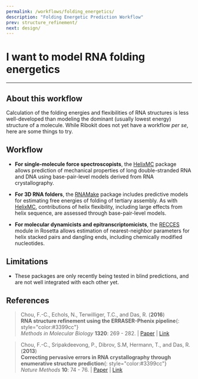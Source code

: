 ```yaml
---
permalink: /workflows/folding_energetics/
description: "Folding Energetic Prediction Workflow"
prev: structure_refinement/
next: design/
---
```


# I want to model RNA folding energetics

<hr/>

## About this workflow

Calculation of the folding energies and flexibilities of RNA structures is less well-developed than modeling the dominant (usually lowest energy) structure of a molecule. While Ribokit does not yet have a workflow *per se*, here are some things to try.

## Workflow

 * **For single-molecule force spectroscopists**, the [HelixMC](/HelixMC/) package allows prediction of mechanical properties of long double-stranded RNA and DNA using base-pair-level models derived from RNA crystallography.

 * **For 3D RNA folders**, the [RNAMake](/RNAMake/) package includes predictive models for estimating free energies of folding of tertiary assembly. As with [HelixMC](/HelixMC/), contributions of helix flexibility, including large effects from helix sequence, are assessed through base-pair-level models.

 * **For molecular dynamicists and epitranscriptomicists**, the [RECCES](/RECCES/) module in Rosetta allows estimation of nearest-neighbor parameters for helix stacked pairs and dangling ends, including chemically modified nucleotides.
 
## Limitations

+ These packages are only recently being tested in blind predictions, and are not well integrated with each other yet. 

## References

>Chou, F.-C., Echols, N., Terwilliger, T.C., and Das, R. (**2016**) <br/>
>**RNA structure refinement using the ERRASER-Phenix pipeline**{: style="color:#3399cc"}<br/>
>*Methods in Molecular Biology* **1320**: 269 - 282. | [Paper](https://daslab.stanford.edu/site_data/pub_pdf/2016_Chou_MIMB.pdf) | [Link](http://link.springer.com/protocol/10.1007%2F978-1-4939-2763-0_17)

>Chou, F.-C., Sripakdeevong, P., Dibrov, S.M, Hermann, T., and Das, R. (**2013**) <br/> 
>**Correcting pervasive errors in RNA crystallography through enumerative structure prediction**{: style="color:#3399cc"}<br/>
*Nature Methods* **10**: 74 - 76. | [Paper](https://daslab.stanford.edu/site_data/pub_pdf/2013_Chou_NatMeth.pdf) | [Link](http://www.nature.com/nmeth/journal/v10/n1/full/nmeth.2262.html)
